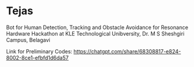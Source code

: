 # Tejas
Bot for Human Detection, Tracking and Obstacle Avoidance for Resonance Hardware Hackathon at KLE Technological Unibversity, Dr. M S Sheshgiri Campus, Belagavi


Link for Preliminary Codes:
https://chatgpt.com/share/68308817-e824-8002-8ce1-efbfd1d6da57
